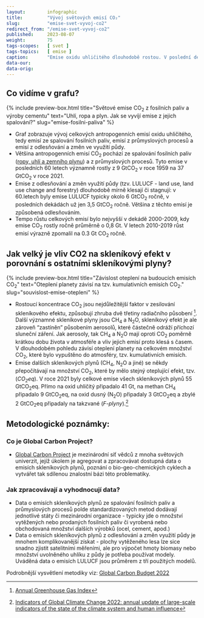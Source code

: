 ```yaml
---
layout:        infographic
title:         "Vývoj světových emisí CO₂"
slug:          "emise-svet-vyvoj-co2"
redirect_from: "/emise-svet-vyvoj-co2"
published:     2023-08-07
weight:        75
tags-scopes:   [ svet ]
tags-topics:   [ emise ]
caption:       "Emise oxidu uhličitého dlouhodobě rostou. V poslední dekádě však jejich růst výrazně zpomalil."
data-our:   
data-orig:  
---
```


## Co vidíme v grafu?
{% include preview-box.html
    title="Světové emise CO<sub>2</sub> z fosilních paliv a výroby cementu"
    text="Uhlí, ropa a plyn. Jak se vyvíjí emise z jejich spalování?"
    slug="emise-fosilni-paliva"
%}
* Graf zobrazuje vývoj celkových antropogenních emisí oxidu uhličitého, tedy emisí ze spalování fosilních paliv, emisí z průmyslových procesů a emisí z odlesňování a změn ve využití půdy.
* Většina antropogenních emisí CO<sub>2</sub> pochází ze spalování fosilních paliv ([ropy, uhlí a zemního plynu](/emise-fosilni-paliva)) a z průmyslových procesů. Tyto emise v posledních 60 letech významně rostly z 9 GtCO<sub>2</sub> v roce 1959 na 37 GtCO<sub>2</sub> v roce 2021.
* Emise z odlesňování a změn využití půdy (tzv. LULUCF - land use, land use change and forestry) dlouhodobě mírně klesají či stagnují: v 60.letech byly emise LULUCF typicky okolo 6 GtCO<sub>2</sub> ročně, v posledních dekádách už jen 3,5 GtCO<sub>2</sub> ročně. Většina z těchto emisí je způsobená odlesňováním.
* Tempo růstu celkových emisí bylo nejvyšší v dekádě 2000-2009, kdy emise CO<sub>2</sub> rostly ročně průměrně o 0,8 Gt. V letech 2010-2019 růst emisí výrazně zpomalil na 0.3 Gt CO<sub>2</sub> ročně.

## Jak velký je vliv CO2 na skleníkový efekt v porovnání s ostatními skleníkovými plyny?
{% include preview-box.html
    title="Závislost oteplení na budoucích emisích CO<sub>2</sub>"
    text="Oteplení planety závisí na tzv. kumulativních emisích CO<sub>2</sub>."
    slug="souvislost-emise-otepleni"
%}
* Rostoucí koncentrace CO<sub>2</sub> jsou nejdůležitější faktor v zesilování skleníkového efektu, způsobují zhruba dvě třetiny radiačního působení [^radiacnipusobeni]. Další významné skleníkové plyny jsou CH<sub>4</sub> a N<sub>2</sub>O, skleníkový efekt je ale zároveň “zastíněn” působením aerosolů, které částečně odráží příchozí sluneční záření. Jak aerosoly, tak CH<sub>4</sub> a N<sub>2</sub>O mají oproti CO<sub>2</sub> poměrně krátkou dobu života v atmosféře a vliv jejich emisí proto klesá s časem. V dlouhodobém pohledu závisí oteplení planety na celkovém množství CO<sub>2</sub>, které bylo vypuštěno do atmosféry, tzv. kumulativních emisích.
* Emise dalších skleníkových plynů (CH<sub>4</sub>, N<sub>2</sub>O a jiné) se někdy přepočítávají na množství CO<sub>2</sub>, které by mělo stejný oteplující efekt, tzv. (<glossary id="co2eq">_CO<sub>2</sub>eq_</glossary>). V roce 2021 byly celkové emise všech skleníkových plynů 55 GtCO<sub>2</sub>eq. Přímo na oxid uhličitý připadalo 41 Gt, na methan CH<sub>4</sub> připadalo 9 GtCO<sub>2</sub>eq, na oxid dusný (N<sub>2</sub>O) připadaly 3 GtCO<sub>2</sub>eq a zbylé 2 GtCO<sub>2</sub>eq připadaly na takzvané (<glossary id="cfchfc">_F-plyny_</glossary>).[^indicators]

## Metodologické poznámky:

### Co je Global Carbon Project?

* [Global Carbon Project](https://www.globalcarbonproject.org/about/index.htm) je mezinárodní síť vědců z mnoha světových univerzit, jejíž úkolem je agregovat a zpracovávat dostupná data o emisích skleníkových plynů, poznání o bio-geo-chemických cyklech a vytvářet tak sdílenou znalostní bázi této problematiky.

### Jak zpracovávají a vyhodnocují data?

* Data o emisích skleníkových plynů ze spalování fosilních paliv a průmyslových procesů polde standardizovaných metod dodávají jednotlivé státy či mezinárodní organizace - typicky jde o množství vytěžených nebo prodaných fosilních paliv či vyrobená nebo obchodovaná množství dalších výrobků (ocel, cement, apod.)
* Data o emisích skleníkových plynů z odlesňování a změn využití půdy je mnohem komplikovanější získat - plochy vytěženého lesa lze sice snadno zjistit satelitními měřeními, ale pro výpočet hmoty biomasy nebo množství uvolněného uhlíku z půdy  je potřeba používat modely. Uváděná data o emisích LULUCF jsou průměrem z tří použitých modelů.

Podrobnější vysvětlení metodiky viz: [Global Carbon Budget 2022](https://essd.copernicus.org/articles/14/4811/2022/)

[^radiacnipusobeni]: [Annual Greenhouse Gas Index](https://www.globalchange.gov/browse/indicators/annual-greenhouse-gas-index)
[^indicators]: [Indicators of Global Climate Change 2022: annual update of large-scale indicators of the state of the climate system and human influence](https://essd.copernicus.org/articles/15/2295/2023/essd-15-2295-2023.pdf)